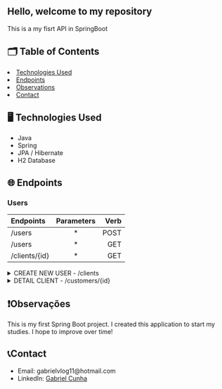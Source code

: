 <h2>Hello, welcome to my repository</h2>
<p>This is a my fisrt API in SpringBoot </p>

<h2> 🗂️ Table of Contents </h2>
  <li><a href="#technologiesUsed">Technologies Used</a></li>
  <li><a href="#endpoints">Endpoints</a></li>
  <li><a href="#observations">Observations</a></li>
  <li><a href="#contact">Contact</a></li>

<h2 id="technologiesUsed">🖥️ Technologies Used</h2>
<ul>
  <li>Java</li>
  <li>Spring</li>
  <li>JPA / Hibernate</li>
  <li>H2 Database</li>
</ul>

<h2 id="endpoints">🌐 Endpoints</h2>

<h3>Users</h3>

|   Endpoints   |  Parameters  |    Verb    |
| :---         |     :---:      |          ---: |
| /users       |   *  |   POST    |
| /users  |   *  | GET    |
| /clients/{id}   |   *  | GET    |

<details>
    <summary>CREATE NEW USER - /clients </summary>

  ### Description

  - Create a new user and stores it in the database.

  ### Response Codes

  - `201`: CREATED.

  ### Request Example

  - POST - /users
  - HTTP/1.1
  - Host: localhost:8080
  - Content-Type: application/json

  ```json
{
	"name": "gabriel",
	"email": "gabriel@test.com",
  "department": {
      "id": 1
  }
}
  ```

  </details>

  <details>
    <summary> DETAIL CLIENT - /customers/{id}

 </summary>

  ### Description

  Details a user contained in the database according to its ID.

  ### Request Example

  - GET - /users/1
  - HTTP/1.1
  - Host: localhost:8080

  ### Response Example

  - HTTP/1.1 200 OK
  - Content-Type: application/json
  ```json
{
	"id": 1,
	"nome": "gabriel",
	"email": "gabriel@test.com",
	"department": {
      "id": 1,
      "department": "informática"
  }
}
  ```

  </details>

  <h2 id="observations">❗Observações</h2>
  <p>This is my first Spring Boot project. I created this application to start my studies. I hope to improve over time!</p>

  <h2 id="contact">📞Contact</h2>
  <ul>
    <li>Email: gabrielvlog11@hotmail.com</li>
    <li>LinkedIn: <a href="https://www.linkedin.com/in/gcunhaa18/">Gabriel Cunha</a></li>
  </ul>
